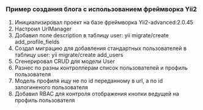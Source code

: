 ### Пример создания блога с использованием фреймворка Yii2

1.  Инициализировал проект на базе фреймворка Yii2-advanced:2.0.45
2.  Настроил UrlManager
3.  Добавил поле description в таблицу user: yii migrate/create add_profile_fields
4.  Создал миграцию для добавления стандартных пользователей в таблицу user: yii migrate/create add_users
5.  Сгенерировал CRUD для модели User
6.  Разнес по разны контроллерам список пользователей и профиль пользователя
7.  Модель профиля ищу не по id переданному в url, а по id залогиненого пользователя
8.  Добавил RBAC для контроля отображения кнопки ведущей на профиль пользователя